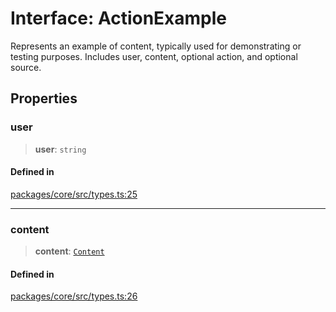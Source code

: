 # Interface: ActionExample

Represents an example of content, typically used for demonstrating or testing purposes. Includes user, content, optional action, and optional source.

## Properties

### user

> **user**: `string`

#### Defined in

[packages/core/src/types.ts:25](https://github.com/ai16z/eliza/blob/main/packages/core/src/types.ts#L25)

---

### content

> **content**: [`Content`](Content.md)

#### Defined in

[packages/core/src/types.ts:26](https://github.com/ai16z/eliza/blob/main/packages/core/src/types.ts#L26)
